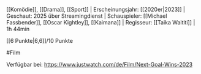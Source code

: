 
[[Komödie]], [[Drama]], [[Sport]] | Erscheinungsjahr: [[2020er|2023]] | Geschaut: 2025 über Streamingdienst | Schauspieler: [[Michael Fassbender]], [[Oscar Kightley]], [[Kaimana]] | Regisseur: [[Taika Waititi]] | 1h 44min

[[6 Punkte|6,6]]/10 Punkte


#Film 

Verfügbar bei: https://www.justwatch.com/de/Film/Next-Goal-Wins-2023